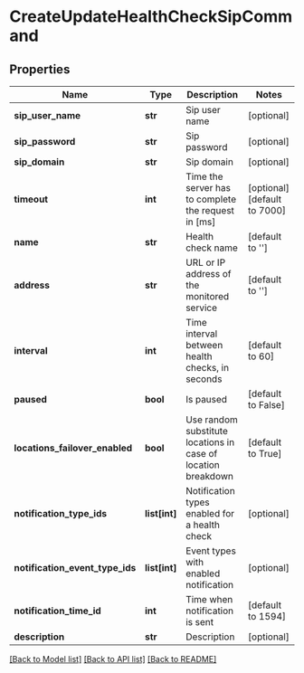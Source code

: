 # CreateUpdateHealthCheckSipCommand

## Properties
Name | Type | Description | Notes
------------ | ------------- | ------------- | -------------
**sip_user_name** | **str** | Sip user name | [optional] 
**sip_password** | **str** | Sip password | [optional] 
**sip_domain** | **str** | Sip domain | [optional] 
**timeout** | **int** | Time the server has to complete the request in [ms] | [optional] [default to 7000]
**name** | **str** | Health check name | [default to '']
**address** | **str** | URL or IP address of the monitored service | [default to '']
**interval** | **int** | Time interval between health checks, in seconds | [default to 60]
**paused** | **bool** | Is paused | [default to False]
**locations_failover_enabled** | **bool** | Use random substitute locations in case of location breakdown | [default to True]
**notification_type_ids** | **list[int]** | Notification types enabled for a health check | [optional] 
**notification_event_type_ids** | **list[int]** | Event types with enabled notification | [optional] 
**notification_time_id** | **int** | Time when notification is sent | [default to 1594]
**description** | **str** | Description | [optional] 

[[Back to Model list]](../README.md#documentation-for-models) [[Back to API list]](../README.md#documentation-for-api-endpoints) [[Back to README]](../README.md)


